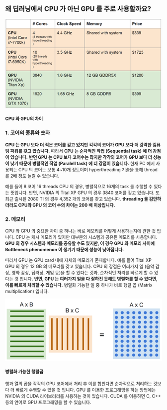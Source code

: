 ## 왜 딥러닝에서 CPU 가 아닌 GPU 를 주로 사용할까요?
![](/study/CPUvsGPU.png)
#### CPU 와 GPU의 차이

### 1. 코어의 종류와 숫자
**CPU 는 GPU 보다 더 적은 코어를 갖고 있지만 각각의 코어가 GPU 보다 더 강력한 컴퓨팅 파워를 갖고 있습니다.** 
따라서 **CPU 는 순차적인 작업 (Sequential task) 에 더 강점이 있습니다.**
**반면 GPU 는 CPU 보다 코어수는 많지만 각각의 코어가 GPU 보다 더 성능이 낮기 때문에 병렬적인 작업 (Paralell task) 에 더 강점이 있습니다.** 
현재 PC 에서 사용되는 CPU 의 코어는 보통 4~10개 정도이며 hyperthreading 기술을 통해 thread 를 2배 정도 늘릴 수 있습니다. <br/>

예를 들어 8 코어 16 threads CPU 의 경우, 병렬적으로 16개의 task 를 수행할 수 있다는 뜻입니다. 반면, NVIDIA 의 Tital XP GPU 의 경우 3840 코어를 갖고 있습니다. 
또 최근 출시된 2080 TI 의 경우 4,352 개의 코어를 갖고 있습니다. **threading 을 감안하더라도 CPU와 GPU 의 코어 수의 차이는 200 배 이상입니다.** 

### 2. 메모리
CPU 와 GPU 의 중요한 차이 중 하나는 바로 메모리를 어떻게 사용하는지에 관한 것 입니다. CPU 는 캐시 메모리가 있지만 대부분의 시스템과 공유된 메모리를 사용합니다.
**GPU 의 경우 시스템과 메모리를 공유할 수도 있지만, 이 경우 GPU 와 메모리 사이에 Bottleneck phenomenon 이 생기기 때문에 성능이 낮아집니다.**<br/>

따라서 GPU 는 GPU card 내에 자체의 메모리가 존재합니다. 예를 들어 Tital XP GPU 의 경우 12 GB 의 메모리를 갖고 있습니다. 
CPU 의 강점은 여러가지 일 (음악 감상, 영화 감상, 딥러닝, 게임 등)을 할 수 있다는 것과, 순차적인 처리를 빠르게 할 수 있다는 것 입니다.
**반면, GPU 는 여러가지 일을 다 잘하진 못해도 병렬화를 할 수 있다면, 이를 빠르게 처리할 수 있습니다.** 병렬화 가능한 일 중 하나가 바로 행렬 곱 (Matrix multiplication) 입니다.

![병렬화 가능한 행렬곱](/study/matrix_mult.png)
#### 병렬화 가능한 행렬곱
행과 열의 곱을 각각의 GPU 코어에서 처리 후 이를 합친다면 순차적으로 처리하는 것보다 더 빠르게 수행할 수 있을 것 입니다.
GPU 를 이용한 프로그래밍을 하는 방법에는 NVIDIA 의 CUDA 라이브러리를 사용하는 것이 있습니다. CUDA 를 이용하면 C, C++ 등의 언어로 GPU 프로그래밍을 할 수 있습니다.